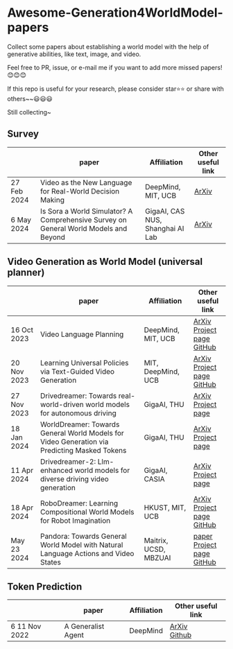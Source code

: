# Awesome-Generation4WorldModel-papers
Collect some papers about establishing a world model with the help of generative abilities, like text, image, and video.

Feel free to PR, issue, or e-mail me if you want to add more missed papers!😊😊😊

If this repo is useful for your research, please consider star⭐⭐ or share with others~~😃😃😃

Still collecting~

## Survey
|  	| paper 	| Affiliation|Other useful link 	|
|---	|---	|---	|---|
|  27 Feb 2024	| Video as the New Language for Real-World Decision Making 	| DeepMind, MIT, UCB 	|[ArXiv](https://arxiv.org/pdf/2402.17139)
| 6 May 2024 	| Is Sora a World Simulator? A Comprehensive Survey on General World Models and Beyond  	| GigaAI, CAS <br> NUS, Shanghai AI Lab|[ArXiv](https://arxiv.org/pdf/2405.03520) 	|


## Video Generation as World Model (universal planner)
|  	| paper 	| Affiliation|Other useful link 	|
|---	|---	|---	|---|
|16 Oct 2023|Video Language Planning|DeepMind, MIT, UCB|[ArXiv](https://arxiv.org/pdf/2310.10625)<br> [Project page](https://video-language-planning.github.io/)<br>[GitHub](https://github.com/video-language-planning/vlp_code)
|20 Nov 2023|Learning Universal Policies via Text-Guided Video Generation|MIT, DeepMind, UCB|[ArXiv](https://proceedings.neurips.cc/paper_files/paper/2023/file/1d5b9233ad716a43be5c0d3023cb82d0-Paper-Conference.pdf) <br> [Project page](https://universal-policy.github.io/) <br> [GitHub](https://github.com/flow-diffusion/AVDC)|
| 27 Nov 2023	| Drivedreamer: Towards real-world-driven world models for autonomous driving	| GigaAI, THU|[ArXiv](https://arxiv.org/pdf/2309.09777) <br> [Project page](https://drivedreamer.github.io/)	|
|18 Jan 2024|WorldDreamer: Towards General World Models for Video Generation via Predicting Masked Tokens|GigaAI, THU|[ArXiv](https://arxiv.org/pdf/2401.09985) <br> [Project page](https://world-dreamer.github.io/)
|  11 Apr 2024	| Drivedreamer-2: Llm-enhanced world models for diverse driving video generation 	| GigaAI, CASIA	|[ArXiv](https://arxiv.org/pdf/2403.06845) <br> [Project page](https://drivedreamer2.github.io/) 	|
|18 Apr 2024|RoboDreamer: Learning Compositional World Models for Robot Imagination|HKUST, MIT, UCB|[ArXiv](https://arxiv.org/pdf/2404.12377)<br> [Project page](https://robovideo.github.io/) <br>[GitHub](https://github.com/rainbow979/robodreamer)
|May 23 2024|Pandora: Towards General World Model with Natural Language Actions and Video States|Maitrix, UCSD, MBZUAI|[paper](https://world-model.maitrix.org/assets/pandora.pdf)<br>[Project page](https://world-model.maitrix.org/)<br>[GitHub](https://github.com/maitrix-org/Pandora?tab=readme-ov-file)


## Token Prediction
|  	| paper 	| Affiliation|Other useful link 	|
|---	|---	|---	|---|
| 6 11 Nov 2022| A Generalist Agent 	| DeepMind|[ArXiv](https://arxiv.org/pdf/2205.06175) <br> [Github](https://github.com/GigaAI-research/General-World-Models-Survey)	|
